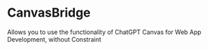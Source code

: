# CanvasBridge
Allows you to use the functionality of ChatGPT Canvas for Web App Development, without Constraint
